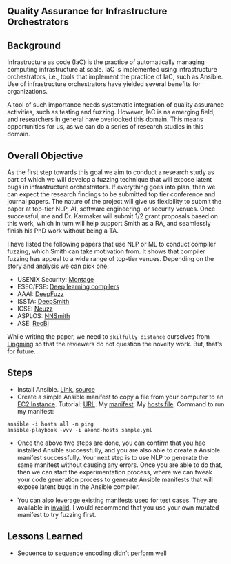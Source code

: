 ## Quality Assurance for Infrastructure Orchestrators 

## Background 

Infrastructure as code (IaC) is the practice of automatically managing computing infrastructure at scale. IaC is implemented using infrastructure orchestrators, i.e., tools that implement the practice of IaC, such as Ansible. Use of infrastructure orchestrators have yielded several benefits for organizations. 

A tool of such importance needs systematic integration of quality assurance activities, such as testing and fuzzing. However, IaC is na emerging field, and researchers in general have overlooked this domain. This means opportunities for us, as we can do a series of research studies in this domain. 

## Overall Objective 

As the first step towards this goal we aim to conduct a research study as part of which we will develop a fuzzing technique that will expose latent bugs in infrastructure orchestrators. If everything goes into plan, then we can expect the research findings to be submitted top tier conference and journal papers. The nature of the project will give us flexibility to submit the paper at top-tier NLP, AI, software engineering, or security venues. Once successful, me and Dr. Karmaker will submit 1/2 grant proposals based on this work, which in turn will help support Smith as a RA, and seamlessly finish his PhD work without being a TA.    

I have listed the following papers that use NLP or ML to conduct compiler fuzzing, which Smith can take motivation from. It shows that compiler fuzzing has appeal to a wide range of top-tier venues. Depending on the story and analysis we can pick one.  

- USENIX Security: [Montage](https://www.usenix.org/system/files/sec20summer_lee-suyoung_prepub_0.pdf) 
- ESEC/FSE: [Deep learning compilers](https://haoyang9804.github.io/A_Comprehensive_Study_of_Deep_Learning_Compiler_Bugs.pdf)
- AAAI: [DeepFuzz](https://ojs.aaai.org/index.php/AAAI/article/view/3895) 
- ISSTA: [DeepSmith](https://chriscummins.cc/pub/2018-issta.pdf) 
- ICSE: [Neuzz](http://lingming.cs.illinois.edu/publications/icse2022e.pdf)
- ASPLOS: [NNSmith](http://lingming.cs.illinois.edu/publications/asplos2023.pdf) 
- ASE: [RecBi](https://lingming.cs.illinois.edu/publications/ase2020b.pdf) 

While writing the paper, we need to `skilfully distance` ourselves from [Lingming](https://lingming.cs.illinois.edu/) so that the reviewers do not question the novelty work. But, that's for future.  

## Steps  

- Install Ansible. [Link](https://docs.ansible.com/ansible/latest/installation_guide/intro_installation.html#), [source](https://github.com/ansible/ansible) 
- Create a simple Ansible manifest to copy a file from your computer to an [EC2 Instance](https://aws.amazon.com/ec2/). Tutorial: [URL](https://medium.datadriveninvestor.com/devops-using-ansible-to-provision-aws-ec2-instances-3d70a1cb155f). My [manifest](sample.yml). My [hosts file](akond-hosts). Command to run my manifest: 
```
ansible -i hosts all -m ping
ansible-playbook -vvv -i akond-hosts sample.yml 
``` 

- Once the above two steps are done, you can confirm that you hae installed Ansible successfully, and you are also able to create a Ansible manifest successfully. Your next step is to use NLP to generate the same manifest without causing any errors. Once you are able to do that, then we can start the experimentation process, where we can tweak your code generation process to generate Ansible manifests that will expose latent bugs in the Ansible compiler. 

- You can also leverage existing manifests used for test cases. They are available in  [invalid](invalid/). I would recommend that you use your own mutated manifest to try fuzzing first.  

## Lessons Learned 

- Sequence to sequence encoding didn’t perform well 